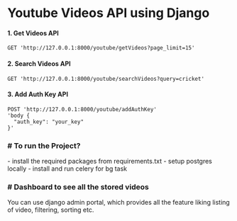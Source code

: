 # Youtube Videos API using Django

  <h4>1. Get Videos API</h4>

```
GET 'http://127.0.0.1:8000/youtube/getVideos?page_limit=15'
```

  <h4>2. Search Videos API</h4>

```
GET 'http://127.0.0.1:8000/youtube/searchVideos?query=cricket'
```

  <h4>3. Add Auth Key API</h4>
  
  ```
  POST 'http://127.0.0.1:8000/youtube/addAuthKey'
 'body {
    "auth_key": "your_key"
  }'
  ```
 
<h3># To run the Project? </h3>
- install the required packages from requirements.txt
- setup postgres locally
- install and run celery for bg task

<h3># Dashboard to see all the stored videos</h3>
<p> You can use django admin portal, which provides all the feature liking listing of video, filtering, sorting etc.</p>
